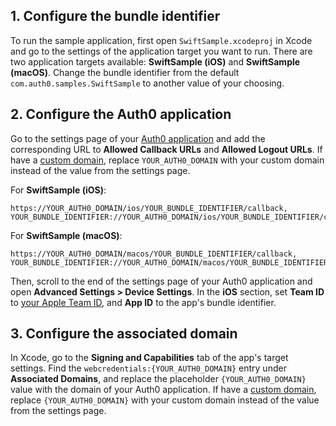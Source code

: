 <!-- markdownlint-disable MD041 -->

## 1. Configure the bundle identifier

To run the sample application, first open `SwiftSample.xcodeproj` in Xcode and go to the settings of the application target you want to run. There are two application targets available: **SwiftSample (iOS)** and **SwiftSample (macOS)**. Change the bundle identifier from the default `com.auth0.samples.SwiftSample` to another value of your choosing.

## 2. Configure the Auth0 application

Go to the settings page of your [Auth0 application](${manage_url}/#/applications/${account.clientId}/settings) and add the corresponding URL to **Allowed Callback URLs** and **Allowed Logout URLs**. If have a [custom domain](https://auth0.com/docs/customize/custom-domains), replace `YOUR_AUTH0_DOMAIN` with your custom domain instead of the value from the settings page.

For **SwiftSample (iOS)**:

```text
https://YOUR_AUTH0_DOMAIN/ios/YOUR_BUNDLE_IDENTIFIER/callback,
YOUR_BUNDLE_IDENTIFIER://YOUR_AUTH0_DOMAIN/ios/YOUR_BUNDLE_IDENTIFIER/callback
```

For **SwiftSample (macOS)**:

```text
https://YOUR_AUTH0_DOMAIN/macos/YOUR_BUNDLE_IDENTIFIER/callback,
YOUR_BUNDLE_IDENTIFIER://YOUR_AUTH0_DOMAIN/macos/YOUR_BUNDLE_IDENTIFIER/callback
```

Then, scroll to the end of the settings page of your Auth0 application and open **Advanced Settings > Device Settings**. In the **iOS** section, set **Team ID** to [your Apple Team ID](https://developer.apple.com/help/account/manage-your-team/locate-your-team-id/), and **App ID** to the app's bundle identifier.

## 3. Configure the associated domain

In Xcode, go to the **Signing and Capabilities** tab of the app's target settings. Find the `webcredentials:{YOUR_AUTH0_DOMAIN}` entry under **Associated Domains**, and replace the placeholder `{YOUR_AUTH0_DOMAIN}` value with the domain of your Auth0 application. If have a [custom domain](https://auth0.com/docs/customize/custom-domains), replace `{YOUR_AUTH0_DOMAIN}` with your custom domain instead of the value from the settings page.
